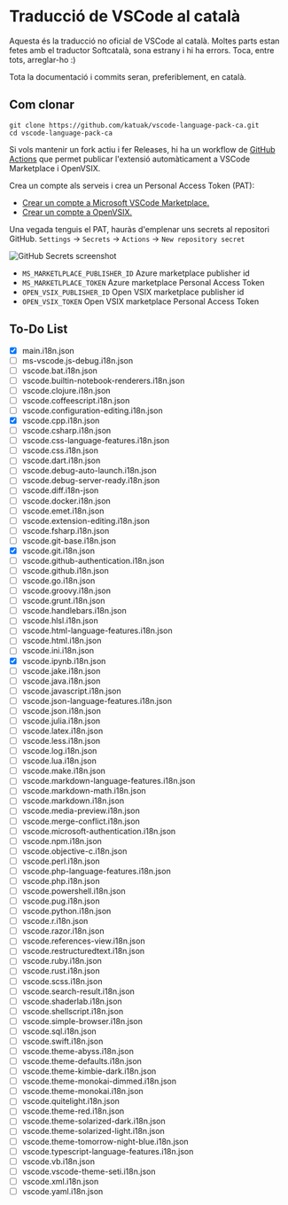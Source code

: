 # Traducció de VSCode al català

Aquesta és la traducció no oficial de VSCode al català. Moltes parts estan fetes amb el traductor Softcatalà, sona estrany i hi ha errors. Toca, entre tots, arreglar-ho :)

Tota la documentació i commits seran, preferiblement, en català.

## Com clonar

```
git clone https://github.com/katuak/vscode-language-pack-ca.git
cd vscode-language-pack-ca
```

Si vols mantenir un fork actiu i fer Releases, hi ha un workflow de [GitHub Actions](https://github.com/features/actions) que permet publicar l'extensió automàticament a VSCode Marketplace i OpenVSIX.

Crea un compte als serveis i crea un Personal Access Token (PAT):
- [Crear un compte a Microsoft VSCode Marketplace.](https://code.visualstudio.com/api/working-with-extensions/publishing-extension)
- [Crear un compte a OpenVSIX.](https://github.com/eclipse/openvsx/wiki/Publishing-Extensions)

Una vegada tenguis el PAT, hauràs d'emplenar uns secrets al repositori GitHub. `Settings` -> `Secrets` -> `Actions` -> `New repository secret`

![GitHub Secrets screenshot](github-secrets-screenshot.jpeg)

- `MS_MARKETLPLACE_PUBLISHER_ID` Azure marketplace publisher id
- `MS_MARKETLPLACE_TOKEN` Azure marketplace Personal Access Token
- `OPEN_VSIX_PUBLISHER_ID` Open VSIX marketplace publisher id
- `OPEN_VSIX_TOKEN` Open VSIX marketplace Personal Access Token

## To-Do List

- [x] main.i18n.json
- [ ] ms-vscode.js-debug.i18n.json
- [ ] vscode.bat.i18n.json
- [ ] vscode.builtin-notebook-renderers.i18n.json
- [ ] vscode.clojure.i18n.json
- [ ] vscode.coffeescript.i18n.json
- [ ] vscode.configuration-editing.i18n.json
- [x] vscode.cpp.i18n.json
- [ ] vscode.csharp.i18n.json
- [ ] vscode.css-language-features.i18n.json
- [ ] vscode.css.i18n.json
- [ ] vscode.dart.i18n.json
- [ ] vscode.debug-auto-launch.i18n.json
- [ ] vscode.debug-server-ready.i18n.json
- [ ] vscode.diff.i18n-json
- [ ] vscode.docker.i18n.json
- [ ] vscode.emet.i18n.json
- [ ] vscode.extension-editing.i18n.json
- [ ] vscode.fsharp.i18n.json
- [ ] vscode.git-base.i18n.json
- [x] vscode.git.i18n.json
- [ ] vscode.github-authentication.i18n.json
- [ ] vscode.github.i18n.json
- [ ] vscode.go.i18n.json
- [ ] vscode.groovy.i18n.json
- [ ] vscode.grunt.i18n.json
- [ ] vscode.handlebars.i18n.json
- [ ] vscode.hlsl.i18n.json
- [ ] vscode.html-language-features.i18n.json
- [ ] vscode.html.i18n.json
- [ ] vscode.ini.i18n.json
- [x] vscode.ipynb.i18n.json
- [ ] vscode.jake.i18n.json
- [ ] vscode.java.i18n.json
- [ ] vscode.javascript.i18n.json
- [ ] vscode.json-language-features.i18n.json
- [ ] vscode.json.i18n.json
- [ ] vscode.julia.i18n.json
- [ ] vscode.latex.i18n.json
- [ ] vscode.less.i18n.json
- [ ] vscode.log.i18n.json
- [ ] vscode.lua.i18n.json
- [ ] vscode.make.i18n.json
- [ ] vscode.markdown-language-features.i18n.json
- [ ] vscode.markdown-math.i18n.json
- [ ] vscode.markdown.i18n.json
- [ ] vscode.media-preview.i18n.json
- [ ] vscode.merge-conflict.i18n.json
- [ ] vscode.microsoft-authentication.i18n.json
- [ ] vscode.npm.i18n.json
- [ ] vscode.objective-c.i18n.json
- [ ] vscode.perl.i18n.json
- [ ] vscode.php-language-features.i18n.json
- [ ] vscode.php.i18n.json
- [ ] vscode.powershell.i18n.json
- [ ] vscode.pug.i18n.json
- [ ] vscode.python.i18n.json
- [ ] vscode.r.i18n.json
- [ ] vscode.razor.i18n.json
- [ ] vscode.references-view.i18n.json
- [ ] vscode.restructuredtext.i18n.json
- [ ] vscode.ruby.i18n.json
- [ ] vscode.rust.i18n.json
- [ ] vscode.scss.i18n.json
- [ ] vscode.search-result.i18n.json
- [ ] vscode.shaderlab.i18n.json
- [ ] vscode.shellscript.i18n.json
- [ ] vscode.simple-browser.i18n.json
- [ ] vscode.sql.i18n.json
- [ ] vscode.swift.i18n.json
- [ ] vscode.theme-abyss.i18n.json
- [ ] vscode.theme-defaults.i18n.json
- [ ] vscode.theme-kimbie-dark.i18n.json
- [ ] vscode.theme-monokai-dimmed.i18n.json
- [ ] vscode.theme-monokai.i18n.json
- [ ] vscode.quitelight.i18n.json
- [ ] vscode.theme-red.i18n.json
- [ ] vscode.theme-solarized-dark.i18n.json
- [ ] vscode.theme-solarized-light.i18n.json
- [ ] vscode.theme-tomorrow-night-blue.i18n.json
- [ ] vscode.typescript-language-features.i18n.json
- [ ] vscode.vb.i18n.json
- [ ] vscode.vscode-theme-seti.i18n.json
- [ ] vscode.xml.i18n.json
- [ ] vscode.yaml.i18n.json
